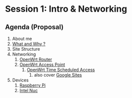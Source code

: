 # Session 1: Intro & Networking

## Agenda (Proposal)

1. About me
2. [What and Why ?](../index.md)
3. Site Structure
4. Networking
    1. [OpenWrt Router](../topics/openwrt_router/README.md)
    2. [OpenWrt Access Point](../topics/openwrt_access_point/README.md)
        1. [OpenWrt Time Scheduled Access](../topics/openwrt_time_scheduled_access/README.md)
            1. also cover [Google Sites](../topics/google_sites/README.md)
5. Devices
    1. [Raspberry Pi](../topics/raspberry_pi/README.md)
    2. [Intel Nuc](../topics/intel_nuc/README.md)

